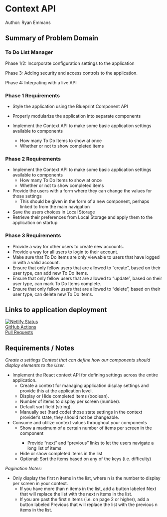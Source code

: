 # Context API

Author: Ryan Emmans

## Summary of Problem Domain

### To Do List Manager

Phase 1/2: Incorporate configuration settings to the application

Phase 3: Adding security and access controls to the application.

Phase 4: Integrating with a live API

### **Phase 1 Requirements**

- Style the application using the Blueprint Component API

- Properly modularize the application into separate components

- Implement the Context API to make some basic application settings available to components
  - How many To Do Items to show at once
  - Whether or not to show completed items

### **Phase 2 Requirements**

- Implement the Context API to make some basic application settings available to components
  - How many To Do Items to show at once
  - Whether or not to show completed items
- Provide the users with a form where they can change the values for those settings
  - This should be given in the form of a new component, perhaps linked to from the main navigation
- Save the users choices in Local Storage
- Retrieve their preferences from Local Storage and apply them to the application on startup

### **Phase 3 Requirements**

- Provide a way for other users to create new accounts.
- Provide a way for all users to login to their account.
- Make sure that To Do items are only viewable to users that have logged in with a valid account.
- Ensure that only fellow users that are allowed to “create”, based on their user type, can add new To Do Items.
- Ensure that only fellow users that are allowed to “update”, based on their user type, can mark To Do Items complete.
- Ensure that only fellow users that are allowed to “delete”, based on their user type, can delete new To Do Items.

## Links to application deployment

[![Netlify Status](https://api.netlify.com/api/v1/badges/ea299ceb-2c3f-430b-9141-2413aa27cb00/deploy-status)](https://ryanemmans-todo-app.netlify.app/)  
[GitHub Actions](https://github.com/ryanemmans/todo-app/actions)  
[Pull Requests](https://github.com/ryanemmans/todo-app/pulls?q=is%3Apr+is%3Aclosed)  

## Requirements / Notes

*Create a settings Context that can define how our components should display elements to the User.*

- Implement the React context API for defining settings across the entire application.
  - Create a context for managing application display settings and provide this at the application level.
  - Display or Hide completed items (boolean).
  - Number of items to display per screen (number).
  - Default sort field (string).
  - Manually set (hard code) those state settings in the context provider’s state, they should not be changeable.
- Consume and utilize context values throughout your components
  - Show a maximum of a certain number of items per screen in the <List /> component
    - Provide “next” and “previous” links to let the users navigate a long list of items
  - Hide or show completed items in the list
  - Optional: Sort the items based on any of the keys (i.e. difficulty)

*Pagination Notes:*

- Only display the first n items in the list, where n is the number to display per screen in your context.
  - If you have more than n items in the list, add a button labeled Next that will replace the list with the next n items in the list.
  - If you are past the first n items (i.e. on page 2 or higher), add a button labeled Previous that will replace the list with the previous n items in the list.

